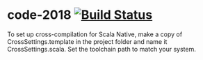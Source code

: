 # code-2018 [![Build Status](https://travis-ci.com/Team846/code-2018.svg?token=tpE86Pot4Ee9s29syzMc&branch=master)](https://travis-ci.com/Team846/code-2018)

To set up cross-compilation for Scala Native, make a copy of CrossSettings.template in the project folder and name it CrossSettings.scala. Set the toolchain path to match your system.